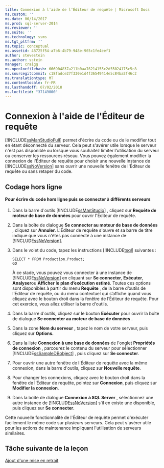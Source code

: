 ```yaml
---
title: Connexion à l’aide de l’Éditeur de requête | Microsoft Docs
ms.custom: ''
ms.date: 06/14/2017
ms.prod: sql-server-2014
ms.reviewer: ''
ms.suite: ''
ms.technology: ssms
ms.tgt_pltfrm: ''
ms.topic: conceptual
ms.assetid: 48725f54-a7b6-4b79-948e-965c1fe4eef1
author: stevestein
ms.author: sstein
manager: craigg
ms.openlocfilehash: 666904837a211b0aa76214155c2d55024175c5c8
ms.sourcegitcommit: c18fadce27f330e1d4f36549414e5c84ba2f46c2
ms.translationtype: MT
ms.contentlocale: fr-FR
ms.lasthandoff: 07/02/2018
ms.locfileid: "37149000"
---
```

# <a name="connecting-with-query-editor"></a>Connexion à l'aide de l'Éditeur de requête
  [!INCLUDE[ssManStudioFull](../../includes/ssmanstudiofull-md.md)] permet d'écrire du code ou de le modifier tout en étant déconnecté du serveur. Cela peut s'avérer utile lorsque le serveur n'est pas disponible ou lorsque vous souhaitez limiter l'utilisation du serveur ou conserver les ressources réseau. Vous pouvez également modifier la connexion de l'Éditeur de requête pour choisir une nouvelle instance de [!INCLUDE[ssNoVersion](../../includes/ssnoversion-md.md)] sans ouvrir une nouvelle fenêtre de l'Éditeur de requête ou sans retaper du code.  
  
## <a name="coding-offline"></a>Codage hors ligne  
  
#### <a name="to-write-code-offline-and-then-connect-to-different-servers"></a>Pour écrire du code hors ligne puis se connecter à différents serveurs  
  
1.  Dans la barre d'outils [!INCLUDE[ssManStudio](../../includes/ssmanstudio-md.md)] , cliquez sur **Requête de moteur de base de données** pour ouvrir l'Éditeur de requête.  
  
2.  Dans la boîte de dialogue **Se connecter au moteur de base de données** , cliquez sur **Annuler**. L'Éditeur de requête s'ouvre et sa barre de titre indique que vous n'êtes pas connecté à une instance de [!INCLUDE[ssNoVersion](../../includes/ssnoversion-md.md)].  
  
3.  Dans le volet du code, tapez les instructions [!INCLUDE[tsql](../../includes/tsql-md.md)] suivantes :  
  
    ```  
    SELECT * FROM Production.Product;  
    GO  
    ```  
  
     À ce stade, vous pouvez vous connecter à une instance de [!INCLUDE[ssNoVersion](../../includes/ssnoversion-md.md)] en cliquant sur **Se connecter**, **Exécuter**, **Analyser**ou **Afficher le plan d’exécution estimé**. Toutes ces options sont disponibles à partir du menu **Requête** , de la barre d’outils de l’Éditeur de requête, ou du menu contextuel qui s’affiche quand vous cliquez avec le bouton droit dans la fenêtre de l’Éditeur de requête. Pour cet exercice, vous allez utiliser la barre d'outils.  
  
4.  Dans la barre d'outils, cliquez sur le bouton **Exécuter** pour ouvrir la boîte de dialogue **Se connecter au moteur de base de données** .  
  
5.  Dans la zone **Nom du serveur** , tapez le nom de votre serveur, puis cliquez sur **Options**.  
  
6.  Dans la liste **Connexion à une base de données** de l'onglet **Propriétés de connexion** , parcourez le contenu du serveur pour sélectionner [!INCLUDE[ssSampleDBobject](../../includes/sssampledbobject-md.md)] , puis cliquez sur **Se connecter**.  
  
7.  Pour ouvrir une autre fenêtre de l'Éditeur de requête avec la même connexion, dans la barre d'outils, cliquez sur **Nouvelle requête**.  
  
8.  Pour changer les connexions, cliquez avec le bouton droit dans la fenêtre de l’Éditeur de requête, pointez sur **Connexion**, puis cliquez sur **Modifier la connexion**.  
  
9. Dans la boîte de dialogue **Connexion à SQL Server** , sélectionnez une autre instance de [!INCLUDE[ssNoVersion](../../includes/ssnoversion-md.md)] s'il en existe une disponible, puis cliquez sur **Se connecter**.  
  
 Cette nouvelle fonctionnalité de l'Éditeur de requête permet d'exécuter facilement le même code sur plusieurs serveurs. Cela peut s'avérer utile pour les actions de maintenance impliquant l'utilisation de serveurs similaires.  
  
## <a name="next-task-in-lesson"></a>Tâche suivante de la leçon  
 [Ajout d'une mise en retrait](lesson-2-2-adding-indentation.md)  
  
  
